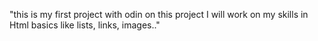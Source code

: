 "this is my first project with odin on this project I will work on my skills in Html basics like lists, links, images.."